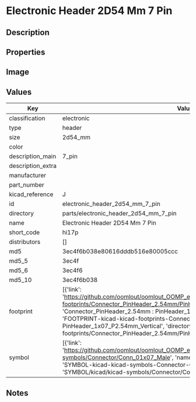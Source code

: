 # Electronic Header 2D54 Mm 7 Pin

## Description

## Properties


## Image


## Values

| Key | Value |
| --- | --- |
| classification | electronic |
| type | header |
| size | 2d54_mm |
| color |  |
| description_main | 7_pin |
| description_extra |  |
| manufacturer |  |
| part_number |  |
| kicad_reference | J |
| id | electronic_header_2d54_mm_7_pin |
| directory | parts/electronic_header_2d54_mm_7_pin |
| name | Electronic Header 2D54 Mm 7 Pin |
| short_code | hi17p |
| distributors | [] |
| md5 | 3ec4f6b038e80616dddb516e80005ccc |
| md5_5 | 3ec4f |
| md5_6 | 3ec4f6 |
| md5_10 | 3ec4f6b038 |
| footprint | [{'link': 'https://github.com/oomlout/oomlout_OOMP_eda_V2/tree/main/FOOTPRINT/kicad/kicad-footprints/Connector_PinHeader_2.54mm/PinHeader_1x07_P2.54mm_Vertical', 'name': 'Connector_PinHeader_2.54mm : PinHeader_1x07_P2.54mm_Vertical', 'id': 'FOOTPRINT-kicad-kicad-footprints-Connector_PinHeader_2.54mm-PinHeader_1x07_P2.54mm_Vertical', 'directory': 'FOOTPRINT/kicad/kicad-footprints/Connector_PinHeader_2.54mm/PinHeader_1x07_P2.54mm_Vertical/'}] |
| symbol | [{'link': 'https://github.com/oomlout/oomlout_OOMP_eda_V2/tree/main/SYMBOL/kicad/kicad-symbols/Connector/Conn_01x07_Male', 'name': 'Connector : Conn_01x07_Male', 'id': 'SYMBOL-kicad-kicad-symbols-Connector-Conn_01x07_Male', 'directory': 'SYMBOL/kicad/kicad-symbols/Connector/Conn_01x07_Male/'}] |

## Notes

